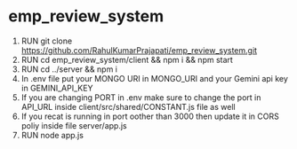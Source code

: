 # emp_review_system

1. RUN git clone https://github.com/RahulKumarPrajapati/emp_review_system.git
2. RUN cd emp_review_system/client && npm i && npm start
3. RUN cd ../server && npm i
4. In .env file put your MONGO URI in MONGO_URI and your Gemini api key in GEMINI_API_KEY
5. If you are changing PORT in .env make sure to change the port in API_URL inside client/src/shared/CONSTANT.js file as well
6. If you recat is running in port oother than 3000 then update it in CORS poliy inside file server/app.js
7. RUN node app.js
